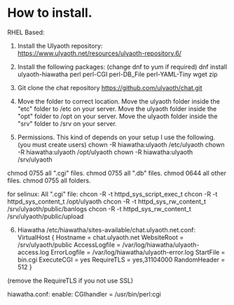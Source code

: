 # How to install.

RHEL Based:
1. Install the Ulyaoth repository:
https://www.ulyaoth.net/resources/ulyaoth-repository.6/

2. Install the following packages: (change dnf to yum if required)
dnf install ulyaoth-hiawatha perl perl-CGI perl-DB_File perl-YAML-Tiny wget zip

3. Git clone the chat repository
https://github.com/ulyaoth/chat.git

4. Move the folder to correct location.
Move the ulyaoth folder inside the "etc" folder to /etc on your server.
Move the ulyaoth folder inside the "opt" folder to /opt on your server.
Move the ulyaoth folder inside the "srv" folder to /srv on your server.

5. Permissions.
This kind of depends on your setup I use the following. (you must create users)
chown -R hiawatha:ulyaoth /etc/ulyaoth
chown -R hiawatha:ulyaoth /opt/ulyaoth
chown -R hiawatha:ulyaoth /srv/ulyaoth

chmod 0755 all ".cgi" files.
chmod 0755 all ".db" files.
chmod 0644 all other files.
chmod 0755 all folders.

for selinux:
All ".cgi" file: chcon -R -t httpd_sys_script_exec_t
chcon -R -t httpd_sys_content_t /opt/ulyaoth
chcon -R -t httpd_sys_rw_content_t /srv/ulyaoth/public/banlogs
chcon -R -t httpd_sys_rw_content_t /srv/ulyaoth/public/upload

6. Hiawatha
/etc/hiawatha/sites-available/chat.ulyaoth.net.conf:
VirtualHost {
  Hostname = chat.ulyaoth.net
  WebsiteRoot = /srv/ulyaoth/public
  AccessLogfile = /var/log/hiawatha/ulyaoth-access.log
  ErrorLogfile = /var/log/hiawatha/ulyaoth-error.log
  StartFile = bin.cgi
  ExecuteCGI = yes
  RequireTLS = yes,31104000
  RandomHeader = 512
}

(remove the RequireTLS if you not use SSL)

hiawatha.conf:
enable: CGIhandler = /usr/bin/perl:cgi
